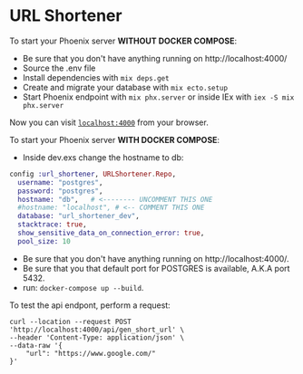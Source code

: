 # URL Shortener

To start your Phoenix server **WITHOUT DOCKER COMPOSE**:

- Be sure that you don't have anything running on http://localhost:4000/
- Source the .env file
- Install dependencies with `mix deps.get`
- Create and migrate your database with `mix ecto.setup`
- Start Phoenix endpoint with `mix phx.server` or inside IEx with `iex -S mix phx.server`

Now you can visit [`localhost:4000`](http://localhost:4000) from your browser.

To start your Phoenix server **WITH DOCKER COMPOSE**:

- Inside dev.exs change the hostname to db:

```elixir
config :url_shortener, URLShortener.Repo,
  username: "postgres",
  password: "postgres",
  hostname: "db",   # <-------- UNCOMMENT THIS ONE
  #hostname: "localhost", # <-- COMMENT THIS ONE
  database: "url_shortener_dev",
  stacktrace: true,
  show_sensitive_data_on_connection_error: true,
  pool_size: 10
```

- Be sure that you don't have anything running on http://localhost:4000/.
- Be sure that you that default port for POSTGRES is available, A.K.A port 5432.
- run: `docker-compose up --build`.

To test the api endpont, perform a request:

```curl
curl --location --request POST 'http://localhost:4000/api/gen_short_url' \
--header 'Content-Type: application/json' \
--data-raw '{
    "url": "https://www.google.com/"
}'
```
